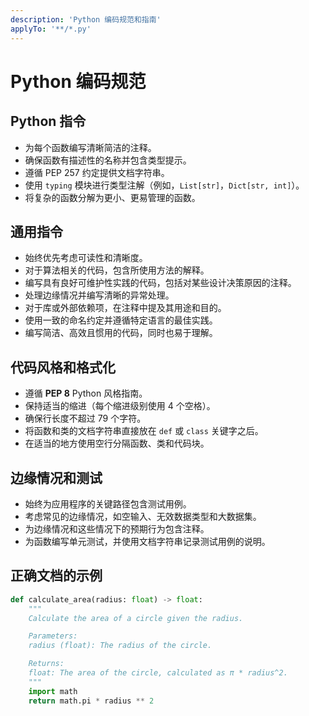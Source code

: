 ```yaml
---
description: 'Python 编码规范和指南'
applyTo: '**/*.py'
---
```


# Python 编码规范

## Python 指令

- 为每个函数编写清晰简洁的注释。
- 确保函数有描述性的名称并包含类型提示。
- 遵循 PEP 257 约定提供文档字符串。
- 使用 `typing` 模块进行类型注解（例如，`List[str]`，`Dict[str, int]`）。
- 将复杂的函数分解为更小、更易管理的函数。

## 通用指令

- 始终优先考虑可读性和清晰度。
- 对于算法相关的代码，包含所使用方法的解释。
- 编写具有良好可维护性实践的代码，包括对某些设计决策原因的注释。
- 处理边缘情况并编写清晰的异常处理。
- 对于库或外部依赖项，在注释中提及其用途和目的。
- 使用一致的命名约定并遵循特定语言的最佳实践。
- 编写简洁、高效且惯用的代码，同时也易于理解。

## 代码风格和格式化

- 遵循 **PEP 8** Python 风格指南。
- 保持适当的缩进（每个缩进级别使用 4 个空格）。
- 确保行长度不超过 79 个字符。
- 将函数和类的文档字符串直接放在 `def` 或 `class` 关键字之后。
- 在适当的地方使用空行分隔函数、类和代码块。

## 边缘情况和测试

- 始终为应用程序的关键路径包含测试用例。
- 考虑常见的边缘情况，如空输入、无效数据类型和大数据集。
- 为边缘情况和这些情况下的预期行为包含注释。
- 为函数编写单元测试，并使用文档字符串记录测试用例的说明。

## 正确文档的示例

```python
def calculate_area(radius: float) -> float:
    """
    Calculate the area of a circle given the radius.

    Parameters:
    radius (float): The radius of the circle.

    Returns:
    float: The area of the circle, calculated as π * radius^2.
    """
    import math
    return math.pi * radius ** 2
```